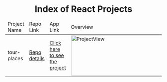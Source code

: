 <p align="center"> 
  
<h1 align="center">Index of React Projects</h1>

</p>

<table>
    <thead>
        <tr>
            <td>Project Name</td>
            <td>Repo Link</td>
            <td>App Link</td>
            <td>Overview</td>
        </tr>
    </thead>
    <tbody> 
        <tr>
            <td> tour-places </td>
            <td><a href="https://github.com/BedirhanTalhaKuzucu/tour-places" target="_blank">Repo details</a></td>
            <td><a href="https://bedirhantalhakuzucu.github.io/tour-places/">Click here to see the project</a></td>
            <td><img style="width:500px;" src="./gifs/NewsReact.gif" alt="ProjectView" height=130></td> 
        </tr>
        
        
</tbody>
</table>
